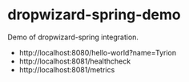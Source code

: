# dropwizard-spring-demo

Demo of dropwizard-spring integration.

* http://localhost:8080/hello-world?name=Tyrion
* http://localhost:8081/healthcheck
* http://localhost:8081/metrics
